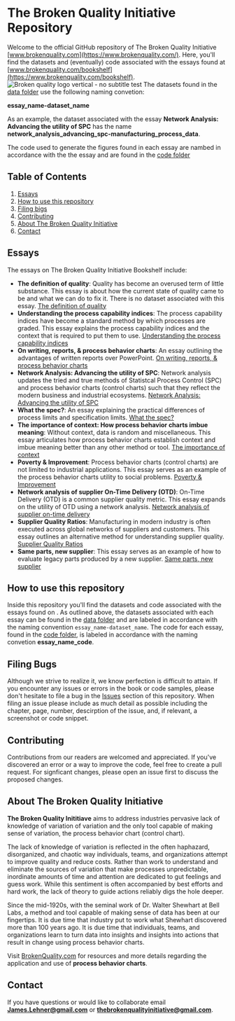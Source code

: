 # The Broken Quality Initiative Repository
Welcome to the official GitHub repository of The Broken Quality Initiative [www.brokenquality.com](https://www.brokenquality.com/). Here, you'll find the datasets and (eventually) code associated with the essays found at [www.brokenquality.com/bookshelf](https://www.brokenquality.com/bookshelf). 
![Broken quality logo vertical - no subtitle test](https://github.com/user-attachments/assets/d00b7ed8-5ad1-4d87-951c-e2d8e5432393)
The datasets found in the [data folder](https://github.com/jimlehner/broken-quality-initiative/tree/main/data) use the following naming convetion:

**essay_name-dataset_name**

As an example, the dataset associated with the essay **Network Analysis: Advancing the utility of SPC** has the name **network_analysis_advancing_spc-manufacturing_process_data**.

The code used to generate the figures found in each essay are nambed in accordance with the the essay and are found in the [code folder](https://github.com/jimlehner/broken-quality-initiative/tree/main/code) 

## Table of Contents

1. [Essays](#essays)
2. [How to use this repository](#how-to-use-this-repository)
3. [Filing bigs](#filing-bugs)
4. [Contributing](#contributing)
5. [About The Broken Quality Initiative](#about-the-broken-quality-initiative)
6. [Contact](#contact)

## Essays
The essays on The Broken Quality Initiative Bookshelf include:
- **The definition of quality**: Quality has become an overused term of little substance. This essay is about how the current state of quality came to be and what we can do to fix it. There is no dataset associated with this essay. [The definition of quality](https://static1.squarespace.com/static/5b722db6f2e6b1ad5053391b/t/67a11f3deb559c2a30f66348/1738612541895/The+definition+of+quality.pdf)
- **Understanding the process capability indices**: The process capability indices have become a standard method by which processes are graded. This essay explains the process capability indices and the context that is required to put them to use. [Understanding the process capability indices](https://static1.squarespace.com/static/5b722db6f2e6b1ad5053391b/t/67a113ff741c0305cbcaf1db/1738609665034/Understanding+the+process+capability+indices.pdf)
- **On writing, reports, & process behavior charts**: An essay outlining the advantages of written reports over PowerPoint. [On writing, reports, & process behavior charts](https://static1.squarespace.com/static/5b722db6f2e6b1ad5053391b/t/678682b0985aa0078fb3b983/1736868529394/On-writing-reports-and-process-behavior-charts.pdf)
- **Network Analysis: Advancing the utility of SPC**: Network analysis updates the tried and true methods of Statistcal Process Control (SPC) and process behavior charts (control charts) such that they reflect the modern business and industrial ecosystems. [Network Analysis: Advancing the utility of SPC](https://static1.squarespace.com/static/5b722db6f2e6b1ad5053391b/t/679910513be40134de9b54f7/1738084433790/Network+analysis.pdf)
- **What the spec?**: An essay explaining the practical differences of process limits and specification limits. [What the spec?](https://static1.squarespace.com/static/5b722db6f2e6b1ad5053391b/t/67a12bc5d98a6f4c49d1a4a4/1738615750105/What+the+spec.pdf)
- **The importance of context: How process behavior charts imbue meaning**: Without context, data is random and miscellaneous. This essay articulates how process behavior charts establish context and imbue meaning better than any other method or tool. [The importance of context](https://static1.squarespace.com/static/5b722db6f2e6b1ad5053391b/t/67a61713095e3d696e01d614/1738938132289/The+importance+of+context.pdf)
- **Poverty & Improvement**: Process behavior charts (control charts) are not limited to industrial applications. This essay serves as an example of the process behavior charts utility to social problems. [Poverty & Improvement](https://static1.squarespace.com/static/5b722db6f2e6b1ad5053391b/t/67a61be65845e420dcc8c0b3/1738939366795/Poverty+and+improvement.pdf)
- **Network analysis of supplier On-Time Delivery (OTD)**: On-Time Delivery (OTD) is a common supplier quality metric. This essay expands on the utility of OTD using a network analysis. [Network analysis of supplier on-time delivery](https://static1.squarespace.com/static/5b722db6f2e6b1ad5053391b/t/67a635232700da46098b6d60/1738945828468/Network+analysis+of+supplier+on+time+delivery.pdf)
- **Supplier Quality Ratios**: Manufacturing in modern industry is often executed across global networks of suppliers and customers. This essay outlines an alternative method for understanding supplier quality. [Supplier Quality Ratios](https://static1.squarespace.com/static/5b722db6f2e6b1ad5053391b/t/6789790261af002ec3b0edd6/1737062659434/Supplier-quality-ratios.pdf) 
- **Same parts, new supplier**: This essay serves as an example of how to evaluate legacy parts produced by a new supplier. [Same parts, new supplier](https://static1.squarespace.com/static/5b722db6f2e6b1ad5053391b/t/67a64c21fe4e8d2763b7aa06/1738951714572/Same+parts+new+supplier.pdf)

## How to use this repository
Inside this repository you'll find the datasets and code associated with the essays found on [](https://www.brokenquality.com/bookshelf). As outlined above, the datasets associated with each essay can be found in the [data folder](https://github.com/jimlehner/broken-quality-initiative/tree/main/data) and are labeled in accordance with the naming convention `essay_name-dataset_name`. The code for each essay, found in the [code folder](https://github.com/jimlehner/broken-quality-initiative/tree/main/code), is labeled in accordance with the naming convetion **essay_name_code**.

## Filing Bugs
Although we strive to realize it, we know perfection is difficult to attain. If you encounter any issues or errors in the book or code samples, please don't hesitate to file a bug in the [Issues](https://github.com/jimlehner/broken-quality-initiative/issues) section of this repository. When filing an issue please include as much detail as possible including the chapter, page, number, descirption of the issue, and, if relevant, a screenshot or code snippet.

## Contributing
Contributions from our readers are welcomed and appreciated. If you've discovered an error or a way to improve the code, feel free to create a pull request. For signficant changes, please open an issue first to discuss the proposed changes. 

## About The Broken Quality Initiative
**The Broken Quality Inititiave** aims to address industries pervasive lack of knowledge of variation of variation and the only tool capable of making sense of variation, the process behavior chart (control chart).

The lack of knowledge of variation is reflected in the often haphazard, disorganized, and chaotic way  individuals, teams, and organizations attempt to improve quality and reduce costs. Rather than work to understand and eliminate the sources of variation that make processes unpredictable, inordinate amounts of time and attention are dedicated to gut feelings and guess work. While this sentiment is often accompanied by best efforts and hard work, the lack of theory to guide actions reliably digs the hole deeper.  

Since the mid-1920s, with the seminal work of Dr. Walter Shewhart at Bell Labs, a method and tool capable of making sense of data has been at our fingertips. It is due time that industry put to work what Shewhart discovered more than 100 years ago. It is due time that individuals, teams, and organizations learn to turn data into insights and insights into actions that result in change using process behavior charts.

Visit [BrokenQuality.com](https://www.BrokenQuality.com/bookshelf) for resources and more details regarding the application and use of **process behavior charts**.

## Contact
If you have questions or would like to collaborate email **James.Lehner@gmail.com** or **thebrokenqualityinitiative@gmail.com**.
